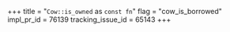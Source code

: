 +++
title = "`Cow::is_owned` as `const fn`"
flag = "cow_is_borrowed"
impl_pr_id = 76139
tracking_issue_id = 65143
+++
